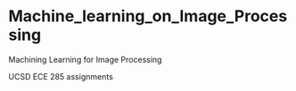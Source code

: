 # Machine_learning_on_Image_Processing
Machining Learning for Image Processing

UCSD ECE 285 assignments
